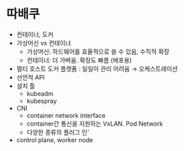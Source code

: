 # 따배쿠

- 컨테이너, 도커
- 가상머신 vs 컨테이너
    - 가상머신: 하드웨어를 효율적으로 쓸 수 있음, 수직적 확장
    - 컨테이너: 더 가벼움. 확장도 빠름 (배포용)
- 멀티 호스트 도커 플랫폼 : 일일이 관리 어려움
→ 오케스트레이션
- 선언적 API
- 설치 툴
    - kubeadm
    - kubespray
- CNI
    - container network interface
    - container간 통신을 지원하는 VxLAN. Pod Network
    - 다양한 종류의 플러그 인’
- control plane, worker node